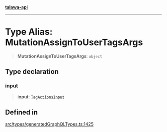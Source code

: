 [**talawa-api**](../../../README.md)

***

# Type Alias: MutationAssignToUserTagsArgs

> **MutationAssignToUserTagsArgs**: `object`

## Type declaration

### input

> **input**: [`TagActionsInput`](TagActionsInput.md)

## Defined in

[src/types/generatedGraphQLTypes.ts:1425](https://github.com/Suyash878/talawa-api/blob/f376d03c37e9acd046e7cc983947432c95f74442/src/types/generatedGraphQLTypes.ts#L1425)
